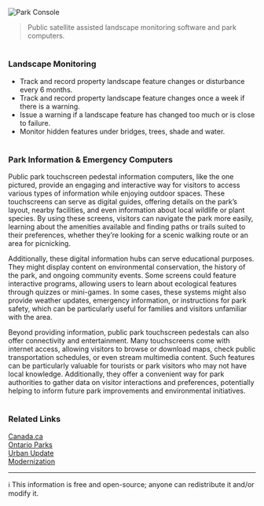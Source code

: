 ![Park Console](https://github.com/user-attachments/assets/86a0a8f2-9580-4ee7-8e02-633d9dbe9725)

> Public satellite assisted landscape monitoring software and park computers.
#

### Landscape Monitoring

- Track and record property landscape feature changes or disturbance every 6 months.
- Track and record property landscape feature changes once a week if there is a warning.
- Issue a warning if a landscape feature has changed too much or is close to failure.
- Monitor hidden features under bridges, trees, shade and water.

#
### Park Information & Emergency Computers

Public park touchscreen pedestal information computers, like the one pictured, provide an engaging and interactive way for visitors to access various types of information while enjoying outdoor spaces. These touchscreens can serve as digital guides, offering details on the park’s layout, nearby facilities, and even information about local wildlife or plant species. By using these screens, visitors can navigate the park more easily, learning about the amenities available and finding paths or trails suited to their preferences, whether they’re looking for a scenic walking route or an area for picnicking.

Additionally, these digital information hubs can serve educational purposes. They might display content on environmental conservation, the history of the park, and ongoing community events. Some screens could feature interactive programs, allowing users to learn about ecological features through quizzes or mini-games. In some cases, these systems might also provide weather updates, emergency information, or instructions for park safety, which can be particularly useful for families and visitors unfamiliar with the area.

Beyond providing information, public park touchscreen pedestals can also offer connectivity and entertainment. Many touchscreens come with internet access, allowing visitors to browse or download maps, check public transportation schedules, or even stream multimedia content. Such features can be particularly valuable for tourists or park visitors who may not have local knowledge. Additionally, they offer a convenient way for park authorities to gather data on visitor interactions and preferences, potentially helping to inform future park improvements and environmental initiatives.

#
### Related Links

[Canada.ca](https://open.canada.ca/en/forms/submit-your-app)
<br>
[Ontario Parks](https://news.ontario.ca/en/release/56903/ontario-opening-provincial-parks-and-conservation-reserves)
<br>
[Urban Update](https://github.com/sourceduty/Urban_Update)
<br>
[Modernization](https://github.com/sourceduty/Modernization)

***
ℹ️ This information is free and open-source; anyone can redistribute it and/or modify it.
